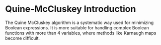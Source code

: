 # Quine-McCluskey Introduction

The Quine McCluskey algorithm is a systematic way used for minimizing Boolean expressions. It is more suitable for handling complex Boolean functions with more than 4 variables, where methods like Karnaugh maps become difficult.